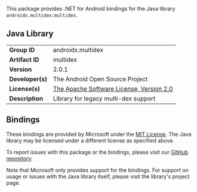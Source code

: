 This package provides .NET for Android bindings for the Java library `androidx.multidex:multidex`.

## Java Library

| | |
|-|-|
| **Group ID** | androidx.multidex |
| **Artifact ID** | multidex |
| **Version** | 2.0.1 |
| **Developer(s)** | The Android Open Source Project |
| **License(s)** | [The Apache Software License, Version 2.0](http://www.apache.org/licenses/LICENSE-2.0.txt) |
| **Description** | Library for legacy multi-dex support |

## Bindings

These bindings are provided by Microsoft under the [MIT License](https://opensource.org/licenses/MIT). The Java
library may be licensed under a different license as specified above.

To report issues with this package or the bindings, please visit our [GitHub repository](https://aka.ms/android-libraries).

Note that Microsoft only provides support for the bindings. For support on
usage or issues with the Java library itself, please visit the library's project page.
